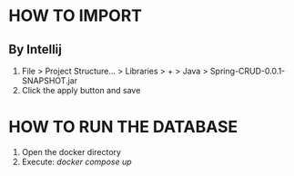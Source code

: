 # HOW TO IMPORT

## By Intellij

1. File > Project Structure... > Libraries > + > Java > Spring-CRUD-0.0.1-SNAPSHOT.jar
2. Click the apply button and save

# HOW TO RUN THE DATABASE

1. Open the docker directory
2. Execute: *docker compose up*
